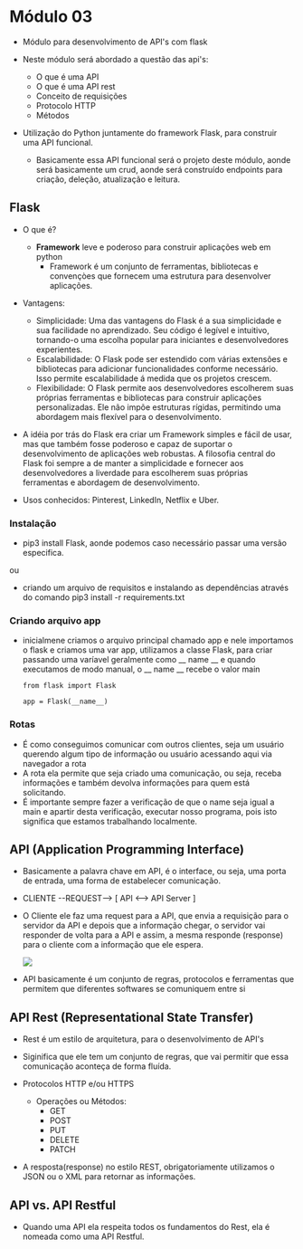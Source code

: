 # Módulo 03

- Módulo para desenvolvimento de API's com flask
- Neste módulo será abordado a questão das api's:
  - O que é uma API
  - O que é uma API rest
  - Conceito de requisições
  - Protocolo HTTP
  - Métodos

- Utilização do Python juntamente do framework Flask, para construir uma API funcional.
  - Basicamente essa API funcional será o projeto deste módulo, aonde será basicamente um crud, aonde será construído endpoints para criação, deleção, atualização e leitura.

## Flask

- O que é?
  - **Framework** leve e poderoso para construir aplicações web em python
    - Framework é um conjunto de ferramentas, bibliotecas e convençòes que fornecem uma estrutura para desenvolver aplicações.
- Vantagens:
  - Simplicidade: Uma das vantagens do Flask é a sua simplicidade e sua facilidade no aprendizado. Seu código é legível e intuitivo, tornando-o uma escolha popular para iniciantes e desenvolvedores experientes.
  - Escalabilidade: O Flask pode ser estendido com várias extensões e bibliotecas para adicionar funcionalidades conforme necessário. Isso permite escalabilidade á medida que os projetos crescem.
  - Flexibilidade: O Flask permite aos desenvolvedores escolherem suas próprias ferramentas e bibliotecas para construir aplicações personalizadas. Ele não impõe estruturas rígidas, permitindo uma abordagem mais flexível para o desenvolvimento.

- A idéia por trás do Flask era criar um Framework simples e fácil de usar, mas que também fosse poderoso e capaz de suportar o desenvolvimento de aplicações web robustas. A filosofia central do Flask foi sempre a de manter a simplicidade e fornecer aos desenvolvedores a liverdade para escolherem suas próprias ferramentas e abordagem de desenvolvimento.

- Usos conhecidos: Pinterest, LinkedIn, Netflix e Uber.

### Instalação

- pip3 install Flask, aonde podemos caso necessário passar uma versão especifica.

ou

- criando um arquivo de requisitos e instalando as dependências através do comando pip3 install -r requirements.txt

### Criando arquivo app

- inicialmene criamos o arquivo principal chamado app e nele importamos o flask e criamos uma var app, utilizamos a classe Flask, para criar passando uma varíavel geralmente como __ name __ e quando executamos de modo manual, o __ name __  recebe o valor main
    >
      from flask import Flask

      app = Flask(__name__)

### Rotas

- É como conseguimos comunicar com outros clientes, seja um usuário querendo algum tipo de informação ou usuário acessando aqui via navegador a rota
- A rota ela permite que seja criado uma comunicação, ou seja, receba informações e também devolva informações para quem está solicitando.
- É importante sempre fazer a verificação de que o name seja igual a main e apartir desta verificação, executar nosso programa, pois isto significa que estamos trabalhando localmente.

## API (Application Programming Interface)

- Basicamente a palavra chave em API, é o interface, ou seja, uma porta de entrada, uma forma de estabelecer comunicação.
- CLIENTE --REQUEST--> [ API <--> API Server ]
- O Cliente ele faz uma request para a API, que envia a requisição para o servidor da API e depois que a informação chegar, o servidor vai responder de volta para a API e assim, a mesma responde (response) para o cliente com a informação que ele espera.

  ![](./assets/FLUXO_API.png)

- API basicamente é um conjunto de regras, protocolos e ferramentas que permitem que diferentes softwares se comuniquem entre si

## API Rest (Representational State Transfer)

- Rest é um estilo de arquitetura, para o desenvolvimento de API's
- Siginifica que ele tem um conjunto de regras, que vai permitir que essa comunicação aconteça de forma fluída.
- Protocolos HTTP e/ou HTTPS
  - Operações ou Métodos:
    - GET
    - POST
    - PUT
    - DELETE
    - PATCH

- A resposta(response) no estilo REST, obrigatoriamente utilizamos o JSON ou o XML para retornar as informações.

## API vs. API Restful

- Quando uma API ela respeita todos os fundamentos do Rest, ela é nomeada como uma API Restful.
